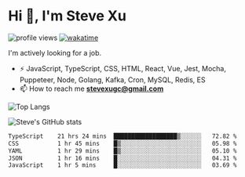 # Hi 👋, I'm Steve Xu

![profile views](https://komarev.com/ghpvc/?username=nusr&color=green)
[![wakatime](https://wakatime.com/badge/user/0653cda0-f622-4930-8974-c19a957fc488.svg)](https://wakatime.com/@0653cda0-f622-4930-8974-c19a957fc488)

I'm actively looking for a job.

- ⚡ JavaScript, TypeScript, CSS, HTML, React, Vue, Jest, Mocha,
Puppeteer, Node, Golang, Kafka, Cron, MySQL, Redis, ES
- 📫 How to reach me **stevexugc@gmail.com**

![Top Langs](https://github-readme-stats.vercel.app/api/top-langs/?username=nusr&langs_count=8&layout=compact)

![Steve's GitHub stats](https://github-readme-stats.vercel.app/api?username=nusr&show_icons=true)

<!--START_SECTION:waka-->

```txt
TypeScript    21 hrs 24 mins  ██████████████████▒░░░░░░   72.82 %
CSS           1 hr 45 mins    █▒░░░░░░░░░░░░░░░░░░░░░░░   05.98 %
YAML          1 hr 29 mins    █▒░░░░░░░░░░░░░░░░░░░░░░░   05.10 %
JSON          1 hr 16 mins    █░░░░░░░░░░░░░░░░░░░░░░░░   04.31 %
JavaScript    1 hr 5 mins     █░░░░░░░░░░░░░░░░░░░░░░░░   03.69 %
```

<!--END_SECTION:waka-->
